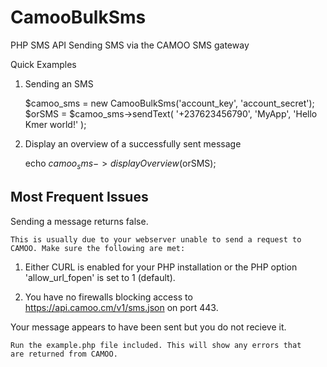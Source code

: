 # CamooBulkSms
PHP SMS API Sending SMS via the CAMOO SMS gateway

Quick Examples

1) Sending an SMS

    $camoo_sms = new CamooBulkSms('account_key', 'account_secret');
    $orSMS = $camoo_sms->sendText( '+237623456790', 'MyApp', 'Hello Kmer world!' );
  
2) Display an overview of a successfully sent message

    echo $camoo_sms->displayOverview($orSMS);
    
Most Frequent Issues
--------------------

Sending a message returns false.

    This is usually due to your webserver unable to send a request to CAMOO. Make sure the following are met:

  1) Either CURL is enabled for your PHP installation or the PHP
      option 'allow_url_fopen' is set to 1 (default).

  2) You have no firewalls blocking access to https://api.camoo.cm/v1/sms.json
     on port 443.
   
Your message appears to have been sent but you do not recieve it.

    Run the example.php file included. This will show any errors that
    are returned from CAMOO.
